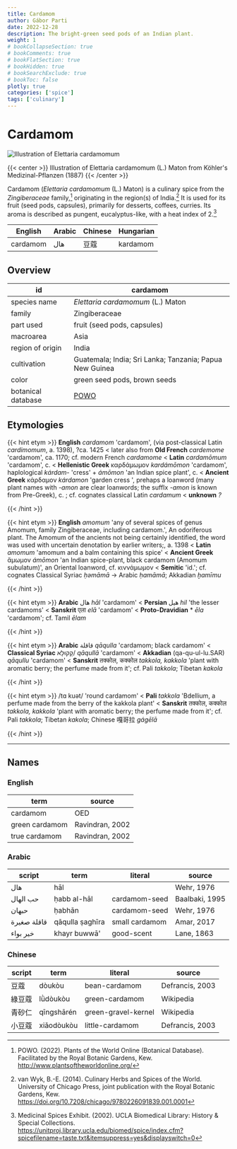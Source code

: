 ```yaml
---
title: Cardamom
author: Gábor Parti
date: 2022-12-28
description: The bright-green seed pods of an Indian plant.
weight: 1
# bookCollapseSection: true
# bookComments: true
# bookFlatSection: true
# bookHidden: true
# bookSearchExclude: true
# bookToc: false
plotly: true
categories: ['spice']
tags: ['culinary']
---
```


# Cardamom

![Illustration of Elettaria cardamomum](/images/kohler/cardamom.png)

{{< center >}}
Illustration of Elettaria cardamomum (L.) Maton from Köhler's Medizinal-Pflanzen (1887)
{{< /center >}}

Cardamom (*Elettaria cardamomum* (L.) Maton) is a culinary spice from the *Zingiberaceae* family,[^powo] originating in the region(s) of India.[^van_wyk_culinary_2014] It is used for its fruit (seed pods, capsules), primarily for desserts, coffees, curries. Its aroma is described as pungent, eucalyptus-like, with a heat index of 2.[^ucla_medicinal_2002]

| English|Arabic|Chinese|Hungarian|
|--------|------|-------|---------|
|cardamom|  هال |   豆蔻  | kardamom|

## Overview

|        id        |                        cardamom                       |
|------------------|-------------------------------------------------------|
|   species name   |           *Elettaria cardamomum* (L.) Maton           |
|      family      |                     Zingiberaceae                     |
|     part used    |              fruit (seed pods, capsules)              |
|     macroarea    |                          Asia                         |
| region of origin |                         India                         |
|    cultivation   |Guatemala; India; Sri Lanka; Tanzania; Papua New Guinea|
|       color      |              green seed pods, brown seeds             |
|botanical database|  [POWO](https://powo.science.kew.org/taxon/796556-1)  |

## Etymologies

{{< hint etym >}}
**English** *cardamom* 'cardamom', (via post-classical Latin *cardimomum*, a. 1398), ?ca. 1425 < later also from **Old French** *cardemome* 'cardamom', ca. 1170; cf. modern French *cardamome* < **Latin** *cardamōmum* 'cardamom', c. < **Hellenistic Greek** καρδάμωμον *kardámōmon* 'cardamom', haplological *kárdam-* 'cress' + *ámōmon* 'an Indian spice plant', c. < **Ancient Greek** κάρδαμον *kárdamon* 'garden cress ', prehaps a loanword (many plant names with *-amon* are clear loanwords; the suffIx *-amon* is known from Pre-Greek), c. ; cf. cognates classical Latin *cardamum* < **unknown** *?*



{{< /hint >}}

{{< hint etym >}}
**English** *amomum* 'any of several spices of genus Amomum, family Zingiberaceae, including cardamom.', An odoriferous plant. The Amomum of the ancients not being certainly identified, the word was used with uncertain denotation by earlier writers;, a. 1398 < **Latin** *amomum* 'amomum and a balm containing this spice' < **Ancient Greek** ἄμωμον *ámōmon* 'an Indian spice-plant, black cardamom (Amomum subulatum)', an Oriental loanword, cf. κιννάμωμον < **Semitic** 'id.'; cf. cognates Classical Syriac *ḥəmāmā* → Arabic *ḥamāmā*; Akkadian *ḫamīmu*



{{< /hint >}}

{{< hint etym >}}
**Arabic** هال *hāl* 'cardamom' < **Persian** هیل *hil* 'the lesser cardamoms' < **Sanskrit** एला *elā* 'cardamom' < **Proto-Dravidian** * *ēla* 'cardamom'; cf. Tamil *ēlam*



{{< /hint >}}

{{< hint etym >}}
**Arabic** قاقلة *qāqulla* 'cardamom; black cardamom' < **Classical Syriac** קָקוּלָא/ *qāqullā* 'cardamom' < **Akkadian** (qa-qu-ul-lu.SAR) *qāqullu* 'cardamom' < **Sanskrit** तक्कोल, कक्कोल *takkola, kakkola* 'plant with aromatic berry; the perfume made from it'; cf. Pali *takkola*; Tibetan *kakola*



{{< /hint >}}

{{< hint etym >}}
/tɑ kuət/ 'round cardamom' < **Pali** *takkola* 'Bdellium, a perfume made from the berry of the kakkola plant' < **Sanskrit** तक्कोल, कक्कोल *takkola, kakkola* 'plant with aromatic berry; the perfume made from it'; cf. Pali *takkola*; Tibetan *kakola*; Chinese 嘎哥拉 *gágēlā*



{{< /hint >}}

***

## Names

### English

|     term     |     source    |
|--------------|---------------|
|   cardamom   |      OED      |
|green cardamom|Ravindran, 2002|
| true cardamom|Ravindran, 2002|

### Arabic

|   script  |      term     |    literal   |    source    |
|-----------|---------------|--------------|--------------|
|    هال    |      hāl      |              |  Wehr, 1976  |
|  حب الهال |  ḥabb al-hāl  | cardamom-seed|Baalbaki, 1995|
|   حبهان   |     ḥabhān    | cardamom-seed|  Wehr, 1976  |
|قاقلة صغيرة|qāqulla ṣaghīra|small cardamom|  Amar, 2017  |
|  خير بواء |  khayr buwwā' |  good-scent  |  Lane, 1863  |

### Chinese

|script|    term   |      literal      |     source    |
|------|-----------|-------------------|---------------|
|  豆蔻  |   dòukòu  |   bean-cardamom   |Defrancis, 2003|
|  綠豆蔻 |  lǜdòukòu |   green-cardamom  |   Wikipedia   |
|  青砂仁 |qīngshā​rén|green-gravel-kernel|   Wikipedia   |
|  小豆蔻 | xiǎodòukòu|  little-cardamom  |Defrancis, 2003|

[^powo]: POWO. (2022). Plants of the World Online (Botanical Database). Facilitated by the Royal Botanic Gardens, Kew. http://www.plantsoftheworldonline.org/
[^van_wyk_culinary_2014]: van Wyk, B.-E. (2014). Culinary Herbs and Spices of the World. University of Chicago Press, joint publication with the Royal Botanic Gardens, Kew. https://doi.org/10.7208/chicago/9780226091839.001.0001
[^ucla_medicinal_2002]: Medicinal Spices Exhibit. (2002). UCLA Biomedical Library: History & Special Collections. https://unitproj.library.ucla.edu/biomed/spice/index.cfm?spicefilename=taste.txt&itemsuppress=yes&displayswitch=0

